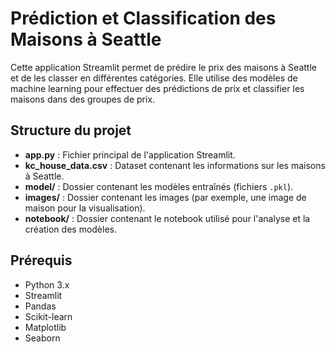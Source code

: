 # Prédiction et Classification des Maisons à Seattle

Cette application Streamlit permet de prédire le prix des maisons à Seattle et de les classer en différentes catégories. Elle utilise des modèles de machine learning pour effectuer des prédictions de prix et classifier les maisons dans des groupes de prix.

## Structure du projet

- **app.py** : Fichier principal de l'application Streamlit.
- **kc_house_data.csv** : Dataset contenant les informations sur les maisons à Seattle.
- **model/** : Dossier contenant les modèles entraînés (fichiers `.pkl`).
- **images/** : Dossier contenant les images (par exemple, une image de maison pour la visualisation).
- **notebook/** : Dossier contenant le notebook utilisé pour l'analyse et la création des modèles.

## Prérequis

- Python 3.x
- Streamlit
- Pandas
- Scikit-learn
- Matplotlib
- Seaborn
